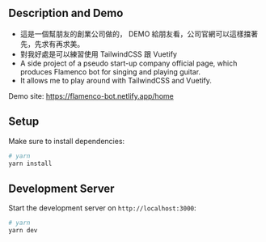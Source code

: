 ## Description and Demo
 * 這是一個幫朋友的創業公司做的， DEMO 給朋友看，公司官網可以這樣擋著先，先求有再求美。 
 * 對我好處是可以練習使用 TailwindCSS 跟 Vuetify
 * A side project of a pseudo start-up company official page, which produces Flamenco bot for singing and playing guitar.
 * It allows me to play around with TailwindCSS and Vuetify.

Demo site: 
https://flamenco-bot.netlify.app/home

## Setup
Make sure to install dependencies:

```bash
# yarn
yarn install

```

## Development Server

Start the development server on `http://localhost:3000`:

```bash
# yarn
yarn dev
```

